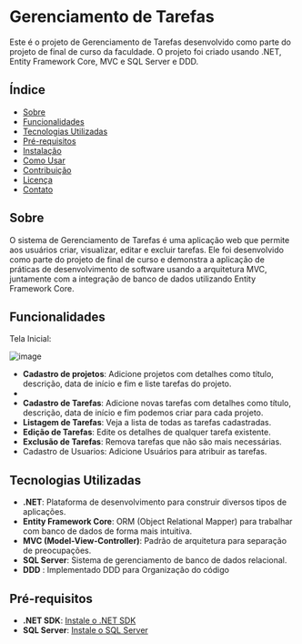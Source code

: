 # Gerenciamento de Tarefas

Este é o projeto de Gerenciamento de Tarefas desenvolvido como parte do projeto de final de curso da faculdade. O projeto foi criado usando .NET, Entity Framework Core, MVC e SQL Server e DDD.

## Índice

- [Sobre](#sobre)
- [Funcionalidades](#funcionalidades)
- [Tecnologias Utilizadas](#tecnologias-utilizadas)
- [Pré-requisitos](#pré-requisitos)
- [Instalação](#instalação)
- [Como Usar](#como-usar)
- [Contribuição](#contribuição)
- [Licença](#licença)
- [Contato](#contato)

## Sobre

O sistema de Gerenciamento de Tarefas é uma aplicação web que permite aos usuários criar, visualizar, editar e excluir tarefas. Ele foi desenvolvido como parte do projeto de final de curso e demonstra a aplicação de práticas de desenvolvimento de software usando a arquitetura MVC, juntamente com a integração de banco de dados utilizando Entity Framework Core.

## Funcionalidades

Tela Inicial:

![image](https://github.com/user-attachments/assets/cd1d941e-a761-406c-adf8-a343567e2665)

- **Cadastro de projetos**: Adicione projetos com detalhes como título, descrição, data de início e fim e liste tarefas do projeto.
- 
- **Cadastro de Tarefas**: Adicione novas tarefas com detalhes como título, descrição, data de início e fim podemos criar para cada projeto.
- **Listagem de Tarefas**: Veja a lista de todas as tarefas cadastradas.
- **Edição de Tarefas**: Edite os detalhes de qualquer tarefa existente.
- **Exclusão de Tarefas**: Remova tarefas que não são mais necessárias.
- Cadastro de Usuarios: Adicione Usuários para atribuir as tarefas.

## Tecnologias Utilizadas

- **.NET**: Plataforma de desenvolvimento para construir diversos tipos de aplicações.
- **Entity Framework Core**: ORM (Object Relational Mapper) para trabalhar com banco de dados de forma mais intuitiva.
- **MVC (Model-View-Controller)**: Padrão de arquitetura para separação de preocupações.
- **SQL Server**: Sistema de gerenciamento de banco de dados relacional.
- **DDD** : Implementado DDD para Organização do código

## Pré-requisitos

- **.NET SDK**: [Instale o .NET SDK](https://dotnet.microsoft.com/download)
- **SQL Server**: [Instale o SQL Server](https://www.microsoft.com/en-us/sql-server/sql-server-downloads)
